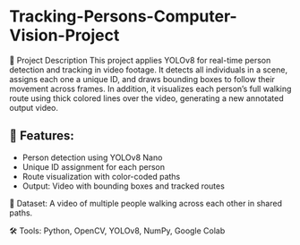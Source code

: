 # Tracking-Persons-Computer-Vision-Project

📌 Project Description
This project applies YOLOv8 for real-time person detection and tracking in video footage. It detects all individuals in a scene, assigns each one a unique ID, and draws bounding boxes to follow their movement across frames. In addition, it visualizes each person’s full walking route using thick colored lines over the video, generating a new annotated output video.

## 🔧 Features:
* Person detection using YOLOv8 Nano
* Unique ID assignment for each person
* Route visualization with color-coded paths
* Output: Video with bounding boxes and tracked routes

📁 Dataset:
A video of multiple people walking across each other in shared paths.

🛠️ Tools:
Python, OpenCV, YOLOv8, NumPy, Google Colab
